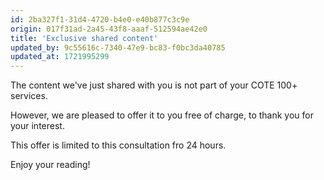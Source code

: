 ```yaml
---
id: 2ba327f1-31d4-4720-b4e0-e40b877c3c9e
origin: 017f31ad-2a45-43f8-aaaf-512594ae42e0
title: 'Exclusive shared content'
updated_by: 9c55616c-7340-47e9-bc83-f0bc3da40785
updated_at: 1721995299
---
```

The content we've just shared with you is not part of your COTE 100+ services.

However, we are pleased to offer it to you free of charge, to thank you for your interest.

This offer is limited to this consultation fro 24 hours.

Enjoy your reading!